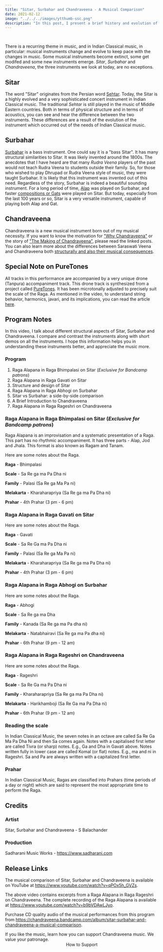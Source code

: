 ```yaml
---
title: "Sitar, Surbahar and Chandraveena - A Musical Comparison"
date: 2021-02-12
image: "../../../images/ytthumb-ssc.png"
description: "In this post, I present a brief history and evolution of Sitar, and a musical comparison of the similarities and the differences between Sitar, Surbahar and Chandraveena. I demonstrate the musical effect of these factors by playing short demos on each instrument."
---
```

<you-tube videoid="qPOx5h_GVZs"></you-tube>
<br>

There is a recurring theme in music, and in Indian Classical music, in particular: musical instruments change and evolve to keep pace with the changes in music. Some musical instruments become extinct, some get modifed and some new instruments emerge. *Sitar*, *Surbahar* and *Chandraveena*, the three instruments we look at today, are no exceptions.

## Sitar

The word "Sitar" originates from the Persian word [Sehtar](https://en.wikipedia.org/wiki/Setar). Today, the Sitar is a highly evolved and a very sophisticated concert instrument in Indian Classical music. The traditional *Sehtar* is still played in the music of Middle Eastern countries. Both in terms of physical structure and in terms of acoustics, you can see and hear the difference between the two instruments. These differences are a result of the evolution of the instrument which occurred out of the needs of Indian Classical music.

## Surbahar

[Surbahar](https://en.wikipedia.org/wiki/Surbahar) is a bass instrument. One could say it is a "bass Sitar". It has many structural similarities to Sitar. It was likely invented around the 1800s. The anecdotes that I have heard are that many *Rudra Veena* players of the past would not teach Rudra Veena to students outside their family. So, for those who wished to play Dhrupad or Rudra Veena style of music, they were taught Surbahar. It is likely that this instrument was invented out of this need. Regardless of the story, Surbahar is indeed a beautiful sounding instrument. For a long period of time, [Alap](/blog/raga-alapana/) was played on Surbahar, and faster [compositions or Gats](/blog/pallavi/) were played on Sitar. But today, especially from the last 100 years or so, Sitar is a very versatile instrument, capable of playing both Alap and Gat.

## Chandraveena

Chandraveena is a new musical instrument born out of my musical necessity. If you want to know the motivation for ["Why Chandraveena"](/blog/why-chandraveena) or the story of ["The Making of Chandraveena"](/blog/making-of-chandraveena), please read the linked posts. You can also learn more about the differences between Saraswati Veena and Chandraveena both [structurally and also their musical consequences](/blog/the-musical-story-of-chandraveena).

## Special Note on PureTones

All tracks in this performance are accompanied by a very unique drone (Tanpura) accompaniment track. This drone track is synthesized from a project called [PureTones](https://puretones.sadharani.com). It has been microtonally adjusted to precisely suit the scale of the Raga.
As mentioned in the video, to understand string behavior, harmonics, javari, and its implications, you can read the article [here](https://puretones.sadharani.com/tanpuraworking).

## Program Notes

In this video, I talk about different structural aspects of Sitar, Surbahar and Chandraveena. I compare and contrast the instruments along with short demos on all the instruments. I hope this information helps you in understanding these instruments better, and appreciate the music more.

### Program
1. Raga Alapana in Raga Bhimpalasi on Sitar (*Exclusive for Bandcamp patrons*)
2. Raga Alapana in Raga Gavati on Sitar
3. Structure and design of Sitar
4. Raga Alapana in Raga Abhogi on Surbahar
5. Sitar vs Surbahar: a side-by-side comparison
6. A Brief Introduction to Chandraveena
7. Raga Alapana in Raga Rageshri on Chandraveena

### Raga Alapana in Raga Bhimpalasi on Sitar (*Exclusive for Bandcamp patrons*)
Raga Alapana is an improvisation and a systematic presentation of a Raga. This part has no rhythmic accompaniment. It has three parts - Alap, Jod and Jhala. This format is also known as Ragam and Tanam.

Here are some notes about the Raga.

**Raga** - Bhimpalasi

**Scale** -  Sa Re ga ma Pa Dha ni

**Family** - Palasi (Sa Re ga Ma Pa ni)

**Melakarta** - Kharaharapriya (Sa Re ga ma Pa Dha ni)

**Prahar** - 4th Prahar (3 pm - 6 pm)


### Raga Alapana in Raga Gavati on Sitar

Here are some notes about the Raga.

**Raga** - Gavati

**Scale** -  Sa Re Ga ma Pa Dha ni

**Family** - Palasi (Sa Re ga Ma Pa ni)

**Melakarta** - Kharaharapriya (Sa Re ga ma Pa Dha ni)

**Prahar** - 4th Prahar (3 pm - 6 pm)

### Raga Alapana in Raga Abhogi on Surbahar

Here are some notes about the Raga.

**Raga** - Abhogi

**Scale** -  Sa Re ga ma Dha

**Family** - Kanada (Sa Re ga ma Pa dha ni)

**Melakarta** - Natabhairavi (Sa Re ga ma Pa dha ni)

**Prahar** - 6th Prahar (9 pm - 12 am)

### Raga Alapana in Raga Rageshri on Chandraveena

Here are some notes about the Raga.

**Raga** - Rageshri

**Scale** -  Sa Re Ga ma Pa Dha ni

**Family** - Kharaharapriya (Sa Re ga ma Pa Dha ni)

**Melakarta** - Harikhamboji (Sa Re Ga ma Pa Dha ni)

**Prahar** - 6th Prahar (9 pm - 12 am)

### Reading the scale
In Indian Classical Music, the seven notes in an octave are called Sa Re Ga Ma Pa Dha Ni and then Sa comes again. Notes with a capitalised first letter are called Tivra (or sharp) notes. E.g., Ga and Dha in Gavati above. Notes written fully in lower case are called Komal (or flat) notes. E.g., ma and ni in Rageshri. Sa and Pa are always written with a capitalized first letter.

### Prahar
In Indian Classical Music, Ragas are classified into Prahars (time periods of a day or night) which are said to represent the most appropriate time to perform the Raga.

## Credits

### Artist
Sitar, Surbahar and Chandraveena - S Balachander

### Production
Sadharani Music Works - https://www.sadharani.com

## Release Links
The musical comparison of Sitar, Surbahar and Chandraveena is available on YouTube at https://www.youtube.com/watch?v=qPOx5h_GVZs.

The above video contains excerpts from a Raga Alapana in Raga Rageshri on Chandraveena. The complete recording of the Raga Alapana is available at https://www.youtube.com/watch?v=b9bVDAwLJyo.

Purchase CD quality audio of the musical performances from this program from https://chandraveena.bandcamp.com/album/sitar-surbahar-and-chandraveena-a-musical-comparison.

<notice-box>
If you like the music, learn how you can support Chandraveena music. We value your patronage.
<div style="text-align:center">
<my-button to="/support/">How to Support</my-button>
</div>
</notice-box>
